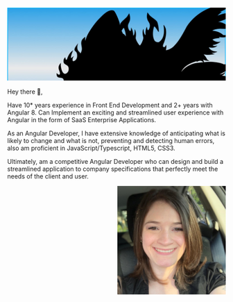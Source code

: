 <!-- ### Hi there 👋 -->


<!--
**MysticBlaze085/MysticBlaze085** is a ✨ _special_ ✨ repository because its `README.md` (this file) appears on your GitHub profile.

Here are some ideas to get you started:

- 🔭 I’m currently working on ...
- 🌱 I’m currently learning ...
- 👯 I’m looking to collaborate on ...
- 🤔 I’m looking for help with ...
- 💬 Ask me about ...
- 📫 How to reach me: ...
- 😄 Pronouns: ...
- ⚡ Fun fact: ...
-->


[![Header](https://raw.githubusercontent.com/MysticBlaze085/MysticBlaze085/master/IMG_4445.jpg "Header")](https://seerblazesolutions.com/)

Hey there 👋,

Have 10* years experience in Front End Development and 2+ years with Angular 8. Can Implement an exciting and streamlined user experience with Angular in the form of SaaS Enterprise Applications.

As an Angular Developer, I have extensive knowledge of anticipating what is likely to change and what is not, preventing and detecting human errors, also am proficient in JavaScript/Typescript, HTML5, CSS3.

Ultimately, am a competitive Angular Developer who can design and build a streamlined application to company specifications that perfectly meet the needs of the client and user.

 <p>
  <img width="250" align='right' src="https://raw.githubusercontent.com/MysticBlaze085/MysticBlaze085/master/IMG_3517.jpg">
</p>